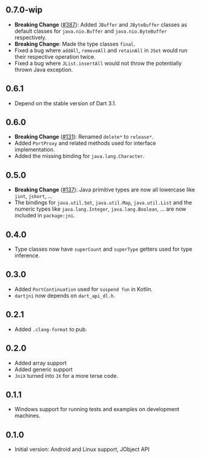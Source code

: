 ## 0.7.0-wip
* **Breaking Change** ([#387](https://github.com/dart-lang/jnigen/issues/387)): Added `JBuffer` and `JByteBuffer` classes as default classes for `java.nio.Buffer` and `java.nio.ByteBuffer` respectively.
* **Breaking Change**: Made the type classes `final`.
* Fixed a bug where `addAll`, `removeAll` and `retainAll` in `JSet` would run their respective operation twice.
* Fixed a bug where `JList.insertAll` would not throw the potentially thrown Java exception.

## 0.6.1
* Depend on the stable version of Dart 3.1.

## 0.6.0
* **Breaking Change** ([#131](https://github.com/dart-lang/jnigen/issues/131)): Renamed `delete*` to `release*`.
* Added `PortProxy` and related methods used for interface implementation.
* Added the missing binding for `java.lang.Character`.

## 0.5.0
* **Breaking Change** ([#137](https://github.com/dart-lang/jnigen/issues/137)): Java primitive types are now all lowercase like `jint`, `jshort`, ...
* The bindings for `java.util.Set`, `java.util.Map`, `java.util.List` and the numeric types like `java.lang.Integer`, `java.lang.Boolean`, ... are now included in `package:jni`.

## 0.4.0
* Type classes now have `superCount` and `superType` getters used for type inference.

## 0.3.0
* Added `PortContinuation` used for `suspend fun` in Kotlin.
* `dartjni` now depends on `dart_api_dl.h`.

## 0.2.1
* Added `.clang-format` to pub.

## 0.2.0
* Added array support
* Added generic support
* `JniX` turned into `JX` for a more terse code.

## 0.1.1
* Windows support for running tests and examples on development machines.

## 0.1.0
* Initial version: Android and Linux support, JObject API

